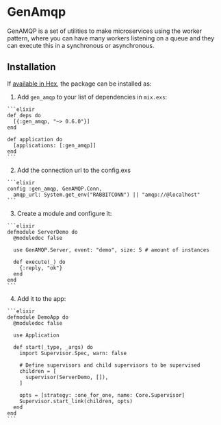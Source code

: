 # GenAmqp

GenAMQP is a set of utilities to make microservices using the worker pattern, where you can have many workers listening on a queue and they can execute this in a synchronous or asynchronous.

## Installation

If [available in Hex](https://hex.pm/docs/publish), the package can be installed as:

  1. Add `gen_amqp` to your list of dependencies in `mix.exs`:

    ```elixir
    def deps do
      [{:gen_amqp, "~> 0.6.0"}]
    end

    def application do
      [applications: [:gen_amqp]]
    end
    ```

  2. Add the connection url to the config.exs

    ```elixir
    config :gen_amqp, GenAMQP.Conn,
      amqp_url: System.get_env("RABBITCONN") || "amqp://@localhost"
    ```

  3. Create a module and configure it:

    ```elixir
    defmodule ServerDemo do
      @moduledoc false

      use GenAMQP.Server, event: "demo", size: 5 # amount of instances

      def execute(_) do
        {:reply, "ok"}
      end
    end
    ```

  4. Add it to the app:

    ```elixir
    defmodule DemoApp do
      @moduledoc false

      use Application

      def start(_type, _args) do
        import Supervisor.Spec, warn: false

        # Define supervisors and child supervisors to be supervised
        children = [
          supervisor(ServerDemo, []),
        ]

        opts = [strategy: :one_for_one, name: Core.Supervisor]
        Supervisor.start_link(children, opts)
      end
    end
    ```
